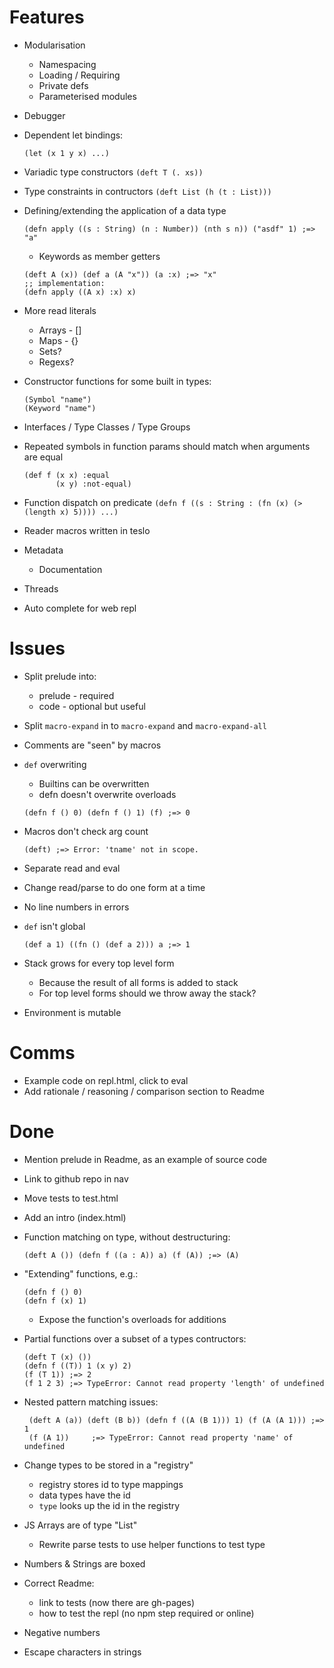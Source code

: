 # Features

 * Modularisation
   * Namespacing
   * Loading / Requiring
   * Private defs
   * Parameterised modules
 * Debugger
 * Dependent let bindings:

    ```
    (let (x 1 y x) ...)
    ```

 * Variadic type constructors `(deft T (. xs))`
 * Type constraints in contructors `(deft List (h (t : List)))`
 * Defining/extending the application of a data type

    ```
    (defn apply ((s : String) (n : Number)) (nth s n)) ("asdf" 1) ;=> "a"
    ```

   * Keywords as member getters

    ```
    (deft A (x)) (def a (A "x")) (a :x) ;=> "x"
    ;; implementation:
    (defn apply ((A x) :x) x)
    ```

 * More read literals
   * Arrays - []
   * Maps - {}
   * Sets?
   * Regexs?
 * Constructor functions for some built in types:

    ```
    (Symbol "name")
    (Keyword "name")
    ```

 * Interfaces / Type Classes / Type Groups
 * Repeated symbols in function params should match when arguments are equal

    ```
    (def f (x x) :equal
           (x y) :not-equal)
    ```

 * Function dispatch on predicate `(defn f ((s : String : (fn (x) (> (length x) 5)))) ...)`
 * Reader macros written in teslo
 * Metadata
   * Documentation
 * Threads
 * Auto complete for web repl

# Issues

 * Split prelude into:
   * prelude - required
   * code - optional but useful
 * Split `macro-expand` in to `macro-expand` and `macro-expand-all`
 * Comments are "seen" by macros
 * `def` overwriting
   * Builtins can be overwritten
   * defn doesn't overwrite overloads

    ```
    (defn f () 0) (defn f () 1) (f) ;=> 0
    ```

 * Macros don't check arg count

    ```
    (deft) ;=> Error: 'tname' not in scope.
    ```

 * Separate read and eval
 * Change read/parse to do one form at a time
 * No line numbers in errors
 * `def` isn't global

    ```
    (def a 1) ((fn () (def a 2))) a ;=> 1
    ```

* Stack grows for every top level form
   * Because the result of all forms is added to stack
   * For top level forms should we throw away the stack?
* Environment is mutable

# Comms

 * Example code on repl.html, click to eval
 * Add rationale / reasoning / comparison section to Readme

# Done

 * Mention prelude in Readme, as an example of source code
 * Link to github repo in nav
 * Move tests to test.html
 * Add an intro (index.html)
 * Function matching on type, without destructuring:

    ```
    (deft A ()) (defn f ((a : A)) a) (f (A)) ;=> (A)
    ```

 * "Extending" functions, e.g.:

    ```
    (defn f () 0)
    (defn f (x) 1)
    ```

   * Expose the function's overloads for additions
 * Partial functions over a subset of a types contructors:

    ```
    (deft T (x) ())
    (defn f ((T)) 1 (x y) 2)
    (f (T 1)) ;=> 2
    (f 1 2 3) ;=> TypeError: Cannot read property 'length' of undefined
    ```

 * Nested pattern matching issues:

    ```
     (deft A (a)) (deft (B b)) (defn f ((A (B 1))) 1) (f (A (A 1))) ;=> 1
     (f (A 1))     ;=> TypeError: Cannot read property 'name' of undefined
    ```

 * Change types to be stored in a "registry"
   * registry stores id to type mappings
   * data types have the id
   * `type` looks up the id in the registry
 * JS Arrays are of type "List"
   * Rewrite parse tests to use helper functions to test type
 * Numbers & Strings are boxed
 * Correct Readme:
   * link to tests (now there are gh-pages)
   * how to test the repl (no npm step required or online)
 * Negative numbers
 * Escape characters in strings
